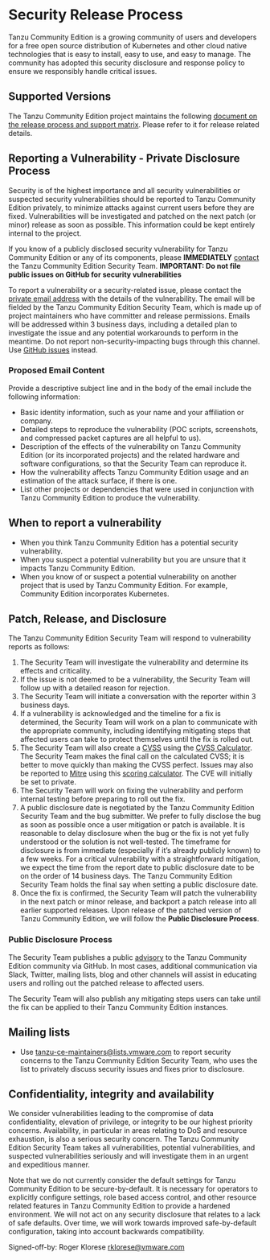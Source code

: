 # Security Release Process

Tanzu Community Edition is a growing community of users and developers for a free open source distribution of Kubernetes and other cloud native technologies that is easy to install, easy to use, and easy to manage. The community has adopted this security disclosure and response policy to ensure we responsibly handle critical issues.

## Supported Versions

The Tanzu Community Edition project maintains the following [document on the release process and support matrix](./RELEASES.md). Please refer to it for release related details.

## Reporting a Vulnerability - Private Disclosure Process

Security is of the highest importance and all security vulnerabilities or suspected security vulnerabilities should be reported to Tanzu Community Edition privately, to minimize attacks against current users before they are fixed. Vulnerabilities will be investigated and patched on the next patch (or minor) release as soon as possible. This information could be kept entirely internal to the project.  

If you know of a publicly disclosed security vulnerability for Tanzu Community Edition or any of its components, please **IMMEDIATELY** [contact](https://github.com/vmware-tanzu/community-edition/security/policy#mailing-lists) the Tanzu Community Edition Security Team.
 **IMPORTANT: Do not file public issues on GitHub for security vulnerabilities**

To report a vulnerability or a security-related issue, please contact the [private email address](https://github.com/vmware-tanzu/community-edition/security/policy#mailing-lists) with the details of the vulnerability. The email will be fielded by the Tanzu Community Edition Security Team, which is made up of project maintainers who have committer and release permissions. Emails will be addressed within 3 business days, including a detailed plan to investigate the issue and any potential workarounds to perform in the meantime. Do not report non-security-impacting bugs through this channel. Use [GitHub issues](https://github.com/vmware-tanzu/community-edition/issues/new/choose) instead.

### Proposed Email Content

Provide a descriptive subject line and in the body of the email include the following information:

* Basic identity information, such as your name and your affiliation or company.
* Detailed steps to reproduce the vulnerability  (POC scripts, screenshots, and compressed packet captures are all helpful to us).
* Description of the effects of the vulnerability on Tanzu Community Edition (or its incorporated projects) and the related hardware and software configurations, so that the Security Team can reproduce it.
* How the vulnerability affects Tanzu Community Edition usage and an estimation of the attack surface, if there is one.
* List other projects or dependencies that were used in conjunction with Tanzu Community Edition to produce the vulnerability.
 
## When to report a vulnerability

* When you think Tanzu Community Edition has a potential security vulnerability.
* When you suspect a potential vulnerability but you are unsure that it impacts Tanzu Community Edition.
* When you know of or suspect a potential vulnerability on another project that is used by Tanzu Community Edition. For example, Community Edition incorporates Kubernetes.
  
## Patch, Release, and Disclosure

The Tanzu Community Edition Security Team will respond to vulnerability reports as follows:
 
1. The Security Team will investigate the vulnerability and determine its effects and criticality.
2. If the issue is not deemed to be a vulnerability, the Security Team will follow up with a detailed reason for rejection.
3. The Security Team will initiate a conversation with the reporter within 3 business days.
4. If a vulnerability is acknowledged and the timeline for a fix is determined, the Security Team will work on a plan to communicate with the appropriate community, including identifying mitigating steps that affected users can take to protect themselves until the fix is rolled out.
5. The Security Team will also create a [CVSS](https://www.first.org/cvss/specification-document) using the [CVSS Calculator](https://www.first.org/cvss/calculator/3.0). The Security Team makes the final call on the calculated CVSS; it is better to move quickly than making the CVSS perfect. Issues may also be reported to [Mitre](https://cve.mitre.org/) using this [scoring calculator](https://nvd.nist.gov/vuln-metrics/cvss/v3-calculator). The CVE will initially be set to private.
6. The Security Team will work on fixing the vulnerability and perform internal testing before preparing to roll out the fix.
7. A public disclosure date is negotiated by the Tanzu Community Edition Security Team and the bug submitter. We prefer to fully disclose the bug as soon as possible once a user mitigation or patch is available. It is reasonable to delay disclosure when the bug or the fix is not yet fully understood or the solution is not well-tested. The timeframe for disclosure is from immediate (especially if it’s already publicly known) to a few weeks. For a critical vulnerability with a straightforward mitigation, we expect the time from the report date to public disclosure date to be on the order of 14 business days. The Tanzu Community Edition Security Team holds the final say when setting a public disclosure date.
8. Once the fix is confirmed, the Security Team will patch the vulnerability in the next patch or minor release, and backport a patch release into all earlier supported releases. Upon release of the patched version of Tanzu Community Edition, we will follow the **Public Disclosure Process**.

### Public Disclosure Process

The Security Team publishes a public [advisory](https://github.com/vmware-tanzu/community-edition/security/advisories) to the Tanzu Community Edition community via GitHub. In most cases, additional communication via Slack, Twitter, mailing lists, blog and other channels will assist in educating users and rolling out the patched release to affected users. 

The Security Team will also publish any mitigating steps users can take until the fix can be applied to their Tanzu Community Edition instances.  

## Mailing lists

- Use tanzu-ce-maintainers@lists.vmware.com to report security concerns to the Tanzu Community Edition Security Team, who uses the list to privately discuss security issues and fixes prior to disclosure.

## Confidentiality, integrity and availability

We consider vulnerabilities leading to the compromise of data confidentiality, elevation of privilege, or integrity to be our highest priority concerns. Availability, in particular in areas relating to DoS and resource exhaustion, is also a serious security concern. The Tanzu Community Edition Security Team takes all vulnerabilities, potential vulnerabilities, and suspected vulnerabilities seriously and will investigate them in an urgent and expeditious manner.

Note that we do not currently consider the default settings for Tanzu Community Edition to be secure-by-default. It is necessary for operators to explicitly configure settings, role based access control, and other resource related features in Tanzu Community Edition to provide a hardened environment. We will not act on any security disclosure that relates to a lack of safe defaults. Over time, we will work towards improved safe-by-default configuration, taking into account backwards compatibility.

Signed-off-by: Roger Klorese <rklorese@vmware.com>
